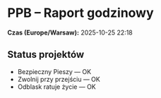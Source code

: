 # PPB – Raport godzinowy
**Czas (Europe/Warsaw):** 2025-10-25 22:18

## Status projektów
- Bezpieczny Pieszy — OK
- Zwolnij przy przejściu — OK
- Odblask ratuje życie — OK

